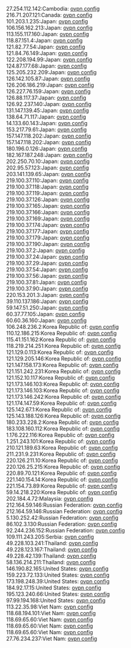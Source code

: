 27.254.112.142:Cambodia: [ovpn config](vpn/27_254_112_142.ovpn)  
216.71.207.121:Canada: [ovpn config](vpn/216_71_207_121.ovpn)  
101.203.1.235:Japan: [ovpn config](vpn/101_203_1_235.ovpn)  
106.156.162.213:Japan: [ovpn config](vpn/106_156_162_213.ovpn)  
113.155.117.160:Japan: [ovpn config](vpn/113_155_117_160.ovpn)  
118.87.151.4:Japan: [ovpn config](vpn/118_87_151_4.ovpn)  
121.82.77.54:Japan: [ovpn config](vpn/121_82_77_54.ovpn)  
121.84.76.149:Japan: [ovpn config](vpn/121_84_76_149.ovpn)  
122.208.194.99:Japan: [ovpn config](vpn/122_208_194_99.ovpn)  
124.87.177.68:Japan: [ovpn config](vpn/124_87_177_68.ovpn)  
125.205.232.209:Japan: [ovpn config](vpn/125_205_232_209.ovpn)  
126.142.105.87:Japan: [ovpn config](vpn/126_142_105_87.ovpn)  
126.206.186.219:Japan: [ovpn config](vpn/126_206_186_219.ovpn)  
126.227.76.159:Japan: [ovpn config](vpn/126_227_76_159.ovpn)  
126.88.117.37:Japan: [ovpn config](vpn/126_88_117_37.ovpn)  
126.92.237.140:Japan: [ovpn config](vpn/126_92_237_140.ovpn)  
131.147.139.45:Japan: [ovpn config](vpn/131_147_139_45.ovpn)  
138.64.71.117:Japan: [ovpn config](vpn/138_64_71_117.ovpn)  
14.133.60.143:Japan: [ovpn config](vpn/14_133_60_143.ovpn)  
153.217.79.61:Japan: [ovpn config](vpn/153_217_79_61.ovpn)  
157.147.118.202:Japan: [ovpn config](vpn/157_147_118_202.ovpn)  
157.147.118.202:Japan: [ovpn config](vpn/157_147_118_202.ovpn)  
180.196.0.126:Japan: [ovpn config](vpn/180_196_0_126.ovpn)  
182.167.187.248:Japan: [ovpn config](vpn/182_167_187_248.ovpn)  
202.250.70.10:Japan: [ovpn config](vpn/202_250_70_10.ovpn)  
202.95.57.123:Japan: [ovpn config](vpn/202_95_57_123.ovpn)  
203.141.139.65:Japan: [ovpn config](vpn/203_141_139_65.ovpn)  
219.100.37.110:Japan: [ovpn config](vpn/219_100_37_110.ovpn)  
219.100.37.118:Japan: [ovpn config](vpn/219_100_37_118.ovpn)  
219.100.37.119:Japan: [ovpn config](vpn/219_100_37_119.ovpn)  
219.100.37.126:Japan: [ovpn config](vpn/219_100_37_126.ovpn)  
219.100.37.165:Japan: [ovpn config](vpn/219_100_37_165.ovpn)  
219.100.37.166:Japan: [ovpn config](vpn/219_100_37_166.ovpn)  
219.100.37.169:Japan: [ovpn config](vpn/219_100_37_169.ovpn)  
219.100.37.174:Japan: [ovpn config](vpn/219_100_37_174.ovpn)  
219.100.37.177:Japan: [ovpn config](vpn/219_100_37_177.ovpn)  
219.100.37.179:Japan: [ovpn config](vpn/219_100_37_179.ovpn)  
219.100.37.190:Japan: [ovpn config](vpn/219_100_37_190.ovpn)  
219.100.37.2:Japan: [ovpn config](vpn/219_100_37_2.ovpn)  
219.100.37.24:Japan: [ovpn config](vpn/219_100_37_24.ovpn)  
219.100.37.29:Japan: [ovpn config](vpn/219_100_37_29.ovpn)  
219.100.37.54:Japan: [ovpn config](vpn/219_100_37_54.ovpn)  
219.100.37.56:Japan: [ovpn config](vpn/219_100_37_56.ovpn)  
219.100.37.81:Japan: [ovpn config](vpn/219_100_37_81.ovpn)  
219.100.37.90:Japan: [ovpn config](vpn/219_100_37_90.ovpn)  
220.153.201.3:Japan: [ovpn config](vpn/220_153_201_3.ovpn)  
39.110.137.186:Japan: [ovpn config](vpn/39_110_137_186.ovpn)  
59.147.51.250:Japan: [ovpn config](vpn/59_147_51_250.ovpn)  
60.37.77.105:Japan: [ovpn config](vpn/60_37_77_105.ovpn)  
60.60.36.160:Japan: [ovpn config](vpn/60_60_36_160.ovpn)  
106.248.236.2:Korea Republic of: [ovpn config](vpn/106_248_236_2.ovpn)  
110.12.186.215:Korea Republic of: [ovpn config](vpn/110_12_186_215.ovpn)  
115.41.151.162:Korea Republic of: [ovpn config](vpn/115_41_151_162.ovpn)  
118.219.214.251:Korea Republic of: [ovpn config](vpn/118_219_214_251.ovpn)  
121.129.0.113:Korea Republic of: [ovpn config](vpn/121_129_0_113.ovpn)  
121.129.205.146:Korea Republic of: [ovpn config](vpn/121_129_205_146.ovpn)  
121.147.158.173:Korea Republic of: [ovpn config](vpn/121_147_158_173.ovpn)  
121.151.242.231:Korea Republic of: [ovpn config](vpn/121_151_242_231.ovpn)  
121.152.10.117:Korea Republic of: [ovpn config](vpn/121_152_10_117.ovpn)  
121.173.146.103:Korea Republic of: [ovpn config](vpn/121_173_146_103.ovpn)  
121.173.146.103:Korea Republic of: [ovpn config](vpn/121_173_146_103.ovpn)  
121.173.146.242:Korea Republic of: [ovpn config](vpn/121_173_146_242.ovpn)  
121.174.147.59:Korea Republic of: [ovpn config](vpn/121_174_147_59.ovpn)  
125.142.67.1:Korea Republic of: [ovpn config](vpn/125_142_67_1.ovpn)  
125.143.188.126:Korea Republic of: [ovpn config](vpn/125_143_188_126.ovpn)  
180.233.228.2:Korea Republic of: [ovpn config](vpn/180_233_228_2.ovpn)  
183.108.160.112:Korea Republic of: [ovpn config](vpn/183_108_160_112.ovpn)  
1.176.222.116:Korea Republic of: [ovpn config](vpn/1_176_222_116.ovpn)  
1.251.243.101:Korea Republic of: [ovpn config](vpn/1_251_243_101.ovpn)  
210.121.189.63:Korea Republic of: [ovpn config](vpn/210_121_189_63.ovpn)  
211.231.9.231:Korea Republic of: [ovpn config](vpn/211_231_9_231.ovpn)  
220.126.211.10:Korea Republic of: [ovpn config](vpn/220_126_211_10.ovpn)  
220.126.25.215:Korea Republic of: [ovpn config](vpn/220_126_25_215.ovpn)  
220.89.70.121:Korea Republic of: [ovpn config](vpn/220_89_70_121.ovpn)  
221.140.154.14:Korea Republic of: [ovpn config](vpn/221_140_154_14.ovpn)  
221.154.73.89:Korea Republic of: [ovpn config](vpn/221_154_73_89.ovpn)  
59.14.218.220:Korea Republic of: [ovpn config](vpn/59_14_218_220.ovpn)  
202.184.4.72:Malaysia: [ovpn config](vpn/202_184_4_72.ovpn)  
212.164.59.146:Russian Federation: [ovpn config](vpn/212_164_59_146.ovpn)  
212.164.59.146:Russian Federation: [ovpn config](vpn/212_164_59_146.ovpn)  
5.130.252.42:Russian Federation: [ovpn config](vpn/5_130_252_42.ovpn)  
86.102.3.130:Russian Federation: [ovpn config](vpn/86_102_3_130.ovpn)  
92.244.236.152:Russian Federation: [ovpn config](vpn/92_244_236_152.ovpn)  
109.111.243.205:Serbia: [ovpn config](vpn/109_111_243_205.ovpn)  
49.228.103.241:Thailand: [ovpn config](vpn/49_228_103_241.ovpn)  
49.228.123.167:Thailand: [ovpn config](vpn/49_228_123_167.ovpn)  
49.228.42.139:Thailand: [ovpn config](vpn/49_228_42_139.ovpn)  
58.136.214.211:Thailand: [ovpn config](vpn/58_136_214_211.ovpn)  
146.190.82.165:United States: [ovpn config](vpn/146_190_82_165.ovpn)  
159.223.72.133:United States: [ovpn config](vpn/159_223_72_133.ovpn)  
173.198.248.39:United States: [ovpn config](vpn/173_198_248_39.ovpn)  
184.92.17.15:United States: [ovpn config](vpn/184_92_17_15.ovpn)  
195.123.240.66:United States: [ovpn config](vpn/195_123_240_66.ovpn)  
97.99.194.168:United States: [ovpn config](vpn/97_99_194_168.ovpn)  
113.22.35.98:Viet Nam: [ovpn config](vpn/113_22_35_98.ovpn)  
118.68.194.101:Viet Nam: [ovpn config](vpn/118_68_194_101.ovpn)  
118.69.65.60:Viet Nam: [ovpn config](vpn/118_69_65_60.ovpn)  
118.69.65.60:Viet Nam: [ovpn config](vpn/118_69_65_60.ovpn)  
118.69.65.60:Viet Nam: [ovpn config](vpn/118_69_65_60.ovpn)  
27.76.234.237:Viet Nam: [ovpn config](vpn/27_76_234_237.ovpn)  

